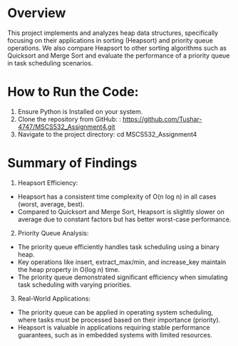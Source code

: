 # Overview
This project implements and analyzes heap data structures, specifically focusing on their applications in sorting (Heapsort) and priority queue operations. We also compare Heapsort to other sorting algorithms such as Quicksort and Merge Sort and evaluate the performance of a priority queue in task scheduling scenarios.


# How to Run the Code:
1. Ensure Python is Installed on your system.
2. Clone the repository from GitHub: : https://github.com/Tushar-4747/MSCS532_Assignment4.git
3. Navigate to the project directory: cd MSCS532_Assignment4

# Summary of Findings

1. Heapsort Efficiency:

- Heapsort has a consistent time complexity of O(n log n) in all cases (worst, average, best).
- Compared to Quicksort and Merge Sort, Heapsort is slightly slower on average due to constant factors but has better worst-case performance.

2. Priority Queue Analysis:

- The priority queue efficiently handles task scheduling using a binary heap.
- Key operations like insert, extract_max/min, and increase_key maintain the heap property in O(log n) time.
- The priority queue demonstrated significant efficiency when simulating task scheduling with varying priorities.

3. Real-World Applications:

- The priority queue can be applied in operating system scheduling, where tasks must be processed based on their importance (priority).
- Heapsort is valuable in applications requiring stable performance guarantees, such as in embedded systems with limited resources.
